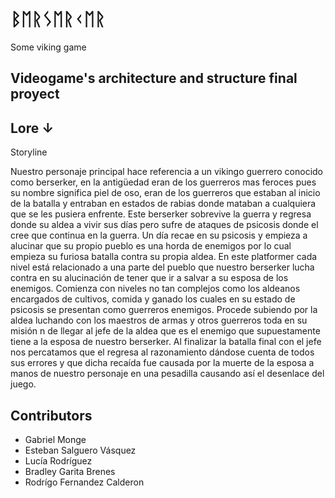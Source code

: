 # ᛒᛖᚱᛊᛖᚱᚲᛖᚱ

Some viking game

## Videogame's architecture and structure final proyect

## Lore ↓

Storyline 

Nuestro personaje principal hace referencia a un vikingo guerrero conocido como berserker, en la antigüedad eran de los guerreros mas feroces pues su nombre significa piel de oso, eran de los guerreros que estaban al inicio de la batalla y entraban en estados de rabias donde mataban a cualquiera que se les pusiera enfrente. Este berserker sobrevive la guerra y regresa donde su aldea a vivir sus días pero sufre de ataques de psicosis donde el cree que continua en la guerra. Un día recae en su psicosis y empieza a alucinar que su propio pueblo es una horda de enemigos por lo cual empieza su furiosa batalla contra su propia aldea. En este platformer cada nivel está relacionado a una parte del pueblo que nuestro berserker lucha contra en su alucinación de tener que ir a salvar a su esposa de los enemigos. Comienza con niveles no tan complejos como los aldeanos encargados de cultivos, comida y ganado los cuales en su estado de psicosis se presentan como guerreros enemigos. Procede subiendo por la aldea luchando con los maestros de armas y otros guerreros toda en su misión n de llegar al jefe de la aldea que es el enemigo que supuestamente tiene a la esposa de nuestro berserker. Al finalizar la batalla final con el jefe nos percatamos que el regresa al razonamiento dándose cuenta de todos sus errores y que dicha recaída fue causada por la muerte de la esposa a manos de nuestro personaje en una pesadilla causando así el desenlace del juego.

## Contributors

  - Gabriel Monge
  - Esteban Salguero Vásquez
  - Lucía Rodríguez
  - Bradley Garita Brenes
  - Rodrígo Fernandez Calderon
  
 
